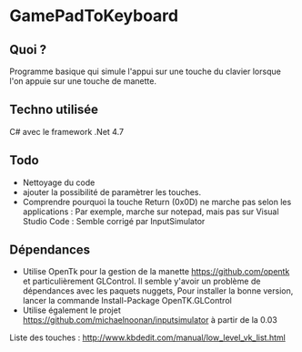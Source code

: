 # GamePadToKeyboard

## Quoi ?
Programme basique qui simule l'appui sur une touche du clavier lorsque l'on appuie sur une touche de manette.

## Techno utilisée
C# avec le framework .Net 4.7 

## Todo
- Nettoyage du code 
- ajouter la possibilité de paramètrer les touches.
- Comprendre pourquoi la touche Return (0x0D) ne marche pas selon les applications : Par exemple, marche sur notepad, mais pas sur Visual Studio Code : Semble corrigé par InputSimulator

## Dépendances
- Utilise OpenTk pour la gestion de la manette https://github.com/opentk  et particulièrement GLControl.
Il semble y'avoir un problème de dépendances avec les paquets nuggets, Pour installer la bonne version, lancer la commande Install-Package OpenTK.GLControl
- Utilise également le projet https://github.com/michaelnoonan/inputsimulator à partir de la 0.03

Liste des touches : http://www.kbdedit.com/manual/low_level_vk_list.html
